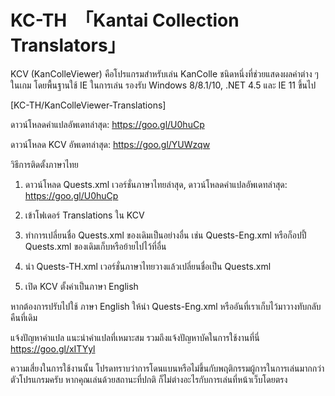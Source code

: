 KC-TH　「Kantai Collection Translators」
===========================

KCV (KanColleViewer) คือโปรแกรมสำหรับเล่น KanColle ชนิดหนึ่งที่ช่วยแสดงผลค่าต่าง ๆ ในเกม โดยพื้นฐานใช้ IE ในการเล่น รองรับ Windows 8/8.1/10, .NET 4.5 และ IE 11 ขึ้นไป

[KC-TH/KanColleViewer-Translations]

ดาวน์โหลดคำแปลอัพเดทล่าสุด: https://goo.gl/U0huCp

ดาวน์โหลด KCV อัพเดทล่าสุด: https://goo.gl/YUWzqw


วิธีการติดตั้งภาษาไทย

1. ดาวน์โหลด Quests.xml เวอร์ชั่นภาษาไทยล่าสุด, ดาวน์โหลดคำแปลอัพเดทล่าสุด: https://goo.gl/U0huCp

1. เข้าโฟเดอร์ Translations ใน KCV

2. ทำการเปลี่ยนชื่อ Quests.xml ของเดิมเป็นอย่างอื่น เช่น Quests-Eng.xml หรือก็อปปี้ Quests.xml ของเดิมเก็บหรือย้ายไปไว้ที่อื่น

3. นำ Quests-TH.xml เวอร์ชั่นภาษาไทยวางแล้วเปลี่ยนชื่อเป็น Quests.xml

4. เปิด KCV ตั้งค่าเป็นภาษา English

หากต้องการปรับไปใช้ ภาษา English ให้นำ Quests-Eng.xml หรืออันที่เราเก็บไว้มาวางทับกลับคืนที่เดิม

แจ้งปัญหาคำแปล แนะนำคำแปลที่เหมาะสม รวมถึงแจ้งปัญหาบัคในการใช้งานที่นี่
https://goo.gl/xITYyl

ความเสี่ยงในการใช้งานนั้น โปรดทราบว่าการโดนแบนหรือไม่ขึ้นกับพฤติกรรมผู้การในการเล่นมากกว่าตัวโปรแกรมครับ หากคุณเล่นด้วยสถานะที่ปกติ ก็ไม่ต่างอะไรกับการเล่นที่หน้าเว็บโดยตรง
